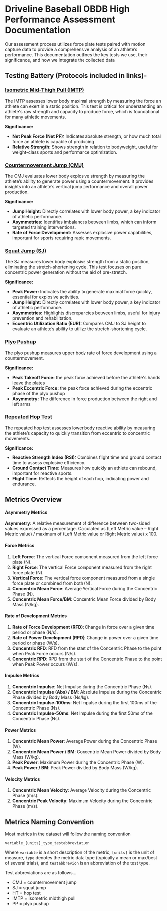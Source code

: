 # **Driveline Baseball OBDB High Performance Assessment Documentation**

Our assessment process utilizes force plate tests paired with motion capture data to provide a comprehensive analysis of an athlete’s performance. This documentation outlines the key tests we use, their significance, and how we integrate the collected data

## **Testing Battery (Protocols included in links)-**

### [**Isometric Mid-Thigh Pull (IMTP)**](https://vimeo.com/972866323/3cc3060c4a)

The IMTP assesses lower body maximal strength by measuring the force an athlete can exert in a static position. This test is critical for understanding an athlete's raw strength and capacity to produce force, which is foundational for many athletic movements.

**Significance:**

* **Net Peak Force (Net PF):** Indicates absolute strength, or how much total force an athlete is capable of producing  
* **Relative Strength:** Shows strength in relation to bodyweight, useful for weight-class sports and performance optimization.

### [**Countermovement Jump (CMJ)**](https://vimeo.com/972660522/7656aa79fa)

The CMJ evaluates lower body explosive strength by measuring the athlete’s ability to generate power using a countermovement. It provides insights into an athlete’s vertical jump performance and overall power production.

**Significance:**

* **Jump Height:** Directly correlates with lower body power, a key indicator of athletic performance.  
* **Asymmetries:** Identifies imbalances between limbs, which can inform targeted training interventions.  
* **Rate of Force Development:** Assesses explosive power capabilities, important for sports requiring rapid movements.

### [**Squat Jump (SJ)**](https://vimeo.com/972826412/9daaa9c9cf)

The SJ measures lower body explosive strength from a static position, eliminating the stretch-shortening cycle. This test focuses on pure concentric power generation without the aid of pre-stretch.

**Significance:**

* **Peak Power:** Indicates the ability to generate maximal force quickly, essential for explosive activities.  
* **Jump Height:** Directly correlates with lower body power, a key indicator of athletic performance.  
* **Asymmetries:** Highlights discrepancies between limbs, useful for injury prevention and rehabilitation.  
* **Eccentric Utilization Ratio (EUR):** Compares CMJ to SJ height to evaluate an athlete’s ability to utilize the stretch-shortening cycle.

### [**Plyo Pushup**](https://vimeo.com/991424293/9c27f2b889?share=copy)

The plyo pushup measures upper body rate of force development using a countermovement.

**Significance:**

* **Peak Takeoff Force:** the peak force achieved before the athlete's hands leave the plates
* **Peak Eccentric Force:** the peak force achieved during the eccentric phase of the plyo pushup
* **Asymmetry:** The difference in force production between the right and left arms


### [**Repeated Hop Test**](https://vimeo.com/manage/videos/972840700/05fb7485ca)

The repeated hop test assesses lower body reactive ability by measuring the athlete’s capacity to quickly transition from eccentric to concentric movements. 

**Significance:**

* **Reactive Strength Index (RSI):** Combines flight time and ground contact time to assess explosive efficiency.  
* **Ground Contact Time:** Measures how quickly an athlete can rebound, important for reactive sports.  
* **Flight Time:** Reflects the height of each hop, indicating power and endurance.

## **Metrics Overview** 

#### **Asymmetry Metrics**

**Asymmetry**: A relative measurement of difference between two-sided values expressed as a percentage. Calculated as (Left Metric value – Right Metric value) / maximum of (Left Metric value or Right Metric value) x 100\.

#### **Force Metrics**

1. **Left Force**: The vertical Force component measured from the left force plate (N).  
2. **Right Force**: The vertical Force component measured from the right force plate (N).  
3. **Vertical Force**: The vertical force component measured from a single force plate or combined from both (N).  
4. **Concentric Mean Force**: Average Vertical Force during the Concentric Phase (N).  
5. **Concentric Mean Force/BM**: Concentric Mean Force divided by Body Mass (N/kg).

#### **Rate of Development Metrics**

1. **Rate of Force Development (RFD)**: Change in force over a given time period or phase (N/s).  
2. **Rate of Power Development (RPD)**: Change in power over a given time period or phase (W/s).  
3. **Concentric RFD**: RFD from the start of the Concentric Phase to the point when Peak Force occurs (N/s).  
4. **Concentric RPD**: RPD from the start of the Concentric Phase to the point when Peak Power occurs (W/s).

#### **Impulse Metrics**

1. **Concentric Impulse**: Net Impulse during the Concentric Phase (Ns).  
2. **Concentric Impulse (Abs) / BM**: Absolute Impulse during the Concentric Phase divided by Body Mass (Ns/kg).  
3. **Concentric Impulse-100ms**: Net Impulse during the first 100ms of the Concentric Phase (Ns).  
4. **Concentric Impulse-50ms**: Net Impulse during the first 50ms of the Concentric Phase (Ns).

#### **Power Metrics**

1. **Concentric Mean Power**: Average Power during the Concentric Phase (W).  
2. **Concentric Mean Power / BM**: Concentric Mean Power divided by Body Mass (W/kg).  
3. **Peak Power**: Maximum Power during the Concentric Phase (W).  
4. **Peak Power / BM**: Peak Power divided by Body Mass (W/kg).

#### **Velocity Metrics**

1. **Concentric Mean Velocity**: Average Velocity during the Concentric Phase (m/s).  
2. **Concentric Peak Velocity**: Maximum Velocity during the Concentric Phase (m/s).


## **Metrics Naming Convention** ##

Most metrics in the dataset will follow the naming convention

`variable_[units]_type_testabbreviation`

Where `variable` is a short description of the metric, `[units]` is the unit of measure, `type` denotes the metric data type (typically a mean or max/best of several trials), and `testabbrevion` is an abbreviation of the test type.

Test abbreviations are as follows...

- CMJ = countermovement jump
- SJ = squat jump
- HT = hop test
- IMTP = isometric midthigh pull
- PP = plyo pushup
